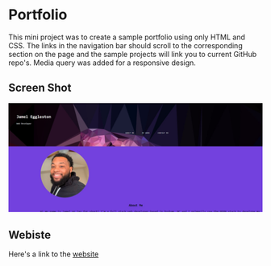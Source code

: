 # Portfolio

This mini project was to create a sample portfolio using only HTML and CSS.
The links in the navigation bar should scroll to the corresponding section on the page and
the sample projects will link you to current GitHub repo's.
Media query was added for a responsive design.

## Screen Shot

<img src="./assets/images/screen-shot1.jpg">

## Webiste 
Here's a link to the [website](https://concreteroc.github.io/Jamels-Portfolio-Website/)
